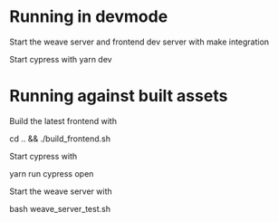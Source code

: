 # Running in devmode

Start the weave server and frontend dev server with 
make integration

Start cypress with 
yarn dev

# Running against built assets

Build the latest frontend with 

cd .. && ./build_frontend.sh

Start cypress with 

yarn run cypress open

Start the weave server with 

bash weave_server_test.sh
